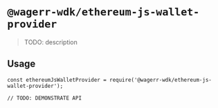 # `@wagerr-wdk/ethereum-js-wallet-provider`

> TODO: description

## Usage

```
const ethereumJsWalletProvider = require('@wagerr-wdk/ethereum-js-wallet-provider');

// TODO: DEMONSTRATE API
```

